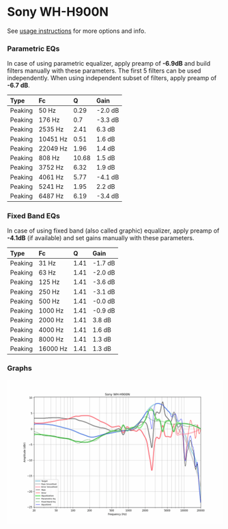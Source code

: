 # Sony WH-H900N
See [usage instructions](https://github.com/jaakkopasanen/AutoEq#usage) for more options and info.

### Parametric EQs
In case of using parametric equalizer, apply preamp of **-6.9dB** and build filters manually
with these parameters. The first 5 filters can be used independently.
When using independent subset of filters, apply preamp of **-6.7 dB**.

| Type    | Fc       |     Q | Gain    |
|:--------|:---------|:------|:--------|
| Peaking | 50 Hz    |  0.29 | -2.0 dB |
| Peaking | 176 Hz   |  0.7  | -3.3 dB |
| Peaking | 2535 Hz  |  2.41 | 6.3 dB  |
| Peaking | 10451 Hz |  0.51 | 1.6 dB  |
| Peaking | 22049 Hz |  1.96 | 1.4 dB  |
| Peaking | 808 Hz   | 10.68 | 1.5 dB  |
| Peaking | 3752 Hz  |  6.32 | 1.9 dB  |
| Peaking | 4061 Hz  |  5.77 | -4.1 dB |
| Peaking | 5241 Hz  |  1.95 | 2.2 dB  |
| Peaking | 6487 Hz  |  6.19 | -3.4 dB |

### Fixed Band EQs
In case of using fixed band (also called graphic) equalizer, apply preamp of **-4.1dB**
(if available) and set gains manually with these parameters.

| Type    | Fc       |    Q | Gain    |
|:--------|:---------|:-----|:--------|
| Peaking | 31 Hz    | 1.41 | -1.7 dB |
| Peaking | 63 Hz    | 1.41 | -2.0 dB |
| Peaking | 125 Hz   | 1.41 | -3.6 dB |
| Peaking | 250 Hz   | 1.41 | -3.1 dB |
| Peaking | 500 Hz   | 1.41 | -0.0 dB |
| Peaking | 1000 Hz  | 1.41 | -0.9 dB |
| Peaking | 2000 Hz  | 1.41 | 3.8 dB  |
| Peaking | 4000 Hz  | 1.41 | 1.6 dB  |
| Peaking | 8000 Hz  | 1.41 | 1.3 dB  |
| Peaking | 16000 Hz | 1.41 | 1.3 dB  |

### Graphs
![](./Sony%20WH-H900N.png)